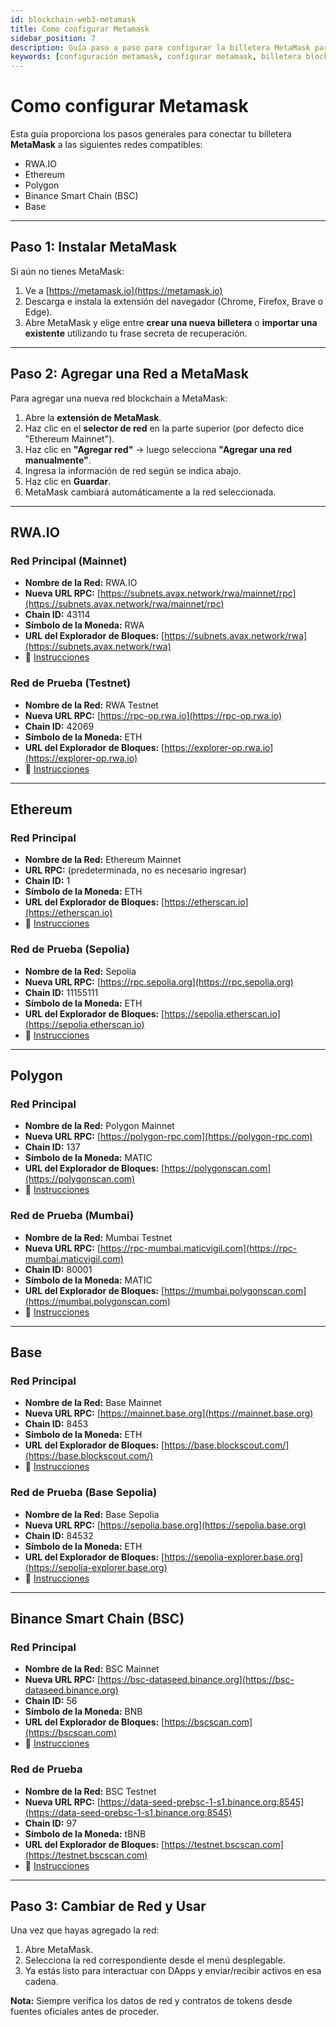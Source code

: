 ```yaml
---
id: blockchain-web3-metamask
title: Como configurar Metamask
sidebar_position: 7
description: Guía paso a paso para configurar la billetera MetaMask para múltiples redes blockchain incluyendo Ethereum, Polygon, BSC, Base y RWA.IO.
keywords: [configuración metamask, configurar metamask, billetera blockchain, billetera ethereum, polygon metamask, BSC metamask, agregar red metamask, billetera web3]
---
```


# Como configurar Metamask




Esta guía proporciona los pasos generales para conectar tu billetera **MetaMask** a las siguientes redes compatibles:

* RWA.IO
* Ethereum
* Polygon
* Binance Smart Chain (BSC)
* Base

---

## Paso 1: Instalar MetaMask

Si aún no tienes MetaMask:

1. Ve a [https://metamask.io](https://metamask.io)
2. Descarga e instala la extensión del navegador (Chrome, Firefox, Brave o Edge).
3. Abre MetaMask y elige entre **crear una nueva billetera** o **importar una existente** utilizando tu frase secreta de recuperación.

---

## Paso 2: Agregar una Red a MetaMask

Para agregar una nueva red blockchain a MetaMask:

1. Abre la **extensión de MetaMask**.
2. Haz clic en el **selector de red** en la parte superior (por defecto dice "Ethereum Mainnet").
3. Haz clic en **"Agregar red"** → luego selecciona **"Agregar una red manualmente"**.
4. Ingresa la información de red según se indica abajo.
5. Haz clic en **Guardar**.
6. MetaMask cambiará automáticamente a la red seleccionada.

---

## RWA.IO

### Red Principal (Mainnet)

* **Nombre de la Red:** RWA.IO
* **Nueva URL RPC:** [https://subnets.avax.network/rwa/mainnet/rpc](https://subnets.avax.network/rwa/mainnet/rpc)
* **Chain ID:** 43114
* **Símbolo de la Moneda:** RWA
* **URL del Explorador de Bloques:** [https://subnets.avax.network/rwa](https://subnets.avax.network/rwa)
* 🔗 [Instrucciones](https://docs.rwa.io)

### Red de Prueba (Testnet)

* **Nombre de la Red:** RWA Testnet
* **Nueva URL RPC:** [https://rpc-op.rwa.io](https://rpc-op.rwa.io)
* **Chain ID:** 42069
* **Símbolo de la Moneda:** ETH
* **URL del Explorador de Bloques:** [https://explorer-op.rwa.io](https://explorer-op.rwa.io)
* 🔗 [Instrucciones](https://docs.rwa.io/testnet)

---

## Ethereum

### Red Principal

* **Nombre de la Red:** Ethereum Mainnet
* **URL RPC:** (predeterminada, no es necesario ingresar)
* **Chain ID:** 1
* **Símbolo de la Moneda:** ETH
* **URL del Explorador de Bloques:** [https://etherscan.io](https://etherscan.io)
* 🔗 [Instrucciones](https://codehs.com/tutorial/jkeesh/how-to-set-up-an-ethereum-wallet-on-metamask)

### Red de Prueba (Sepolia)

* **Nombre de la Red:** Sepolia
* **Nueva URL RPC:** [https://rpc.sepolia.org](https://rpc.sepolia.org)
* **Chain ID:** 11155111
* **Símbolo de la Moneda:** ETH
* **URL del Explorador de Bloques:** [https://sepolia.etherscan.io](https://sepolia.etherscan.io)
* 🔗 [Instrucciones](https://sepolia.dev/)

---

## Polygon

### Red Principal

* **Nombre de la Red:** Polygon Mainnet
* **Nueva URL RPC:** [https://polygon-rpc.com](https://polygon-rpc.com)
* **Chain ID:** 137
* **Símbolo de la Moneda:** MATIC
* **URL del Explorador de Bloques:** [https://polygonscan.com](https://polygonscan.com)
* 🔗 [Instrucciones](https://polygon.technology/blog/getting-started-with-metamask-on-polygon)

### Red de Prueba (Mumbai)

* **Nombre de la Red:** Mumbai Testnet
* **Nueva URL RPC:** [https://rpc-mumbai.maticvigil.com](https://rpc-mumbai.maticvigil.com)
* **Chain ID:** 80001
* **Símbolo de la Moneda:** MATIC
* **URL del Explorador de Bloques:** [https://mumbai.polygonscan.com](https://mumbai.polygonscan.com)
* 🔗 [Instrucciones](https://wiki.polygon.technology/docs/develop/network-details/network)

---

## Base

### Red Principal

* **Nombre de la Red:** Base Mainnet
* **Nueva URL RPC:** [https://mainnet.base.org](https://mainnet.base.org)
* **Chain ID:** 8453
* **Símbolo de la Moneda:** ETH
* **URL del Explorador de Bloques:** [https://base.blockscout.com/](https://base.blockscout.com/)
* 🔗 [Instrucciones](https://docs.base.org/chain/using-base)

### Red de Prueba (Base Sepolia)

* **Nombre de la Red:** Base Sepolia
* **Nueva URL RPC:** [https://sepolia.base.org](https://sepolia.base.org)
* **Chain ID:** 84532
* **Símbolo de la Moneda:** ETH
* **URL del Explorador de Bloques:** [https://sepolia-explorer.base.org](https://sepolia-explorer.base.org)
* 🔗 [Instrucciones](https://docs.base.org/network-information)

---

## Binance Smart Chain (BSC)

### Red Principal

* **Nombre de la Red:** BSC Mainnet
* **Nueva URL RPC:** [https://bsc-dataseed.binance.org](https://bsc-dataseed.binance.org)
* **Chain ID:** 56
* **Símbolo de la Moneda:** BNB
* **URL del Explorador de Bloques:** [https://bscscan.com](https://bscscan.com)
* 🔗 [Instrucciones](https://www.moonpay.com/es/learn/cryptocurrency/how-to-connect-metamask-to-binance-smart-chain-bsc)

### Red de Prueba

* **Nombre de la Red:** BSC Testnet
* **Nueva URL RPC:** [https://data-seed-prebsc-1-s1.binance.org:8545](https://data-seed-prebsc-1-s1.binance.org:8545)
* **Chain ID:** 97
* **Símbolo de la Moneda:** tBNB
* **URL del Explorador de Bloques:** [https://testnet.bscscan.com](https://testnet.bscscan.com)
* 🔗 [Instrucciones](https://docs.bnbchain.org/docs/testnet/wallet/metamask)

---

## Paso 3: Cambiar de Red y Usar

Una vez que hayas agregado la red:

1. Abre MetaMask.
2. Selecciona la red correspondiente desde el menú desplegable.
3. Ya estás listo para interactuar con DApps y enviar/recibir activos en esa cadena.

**Nota:** Siempre verifica los datos de red y contratos de tokens desde fuentes oficiales antes de proceder.


